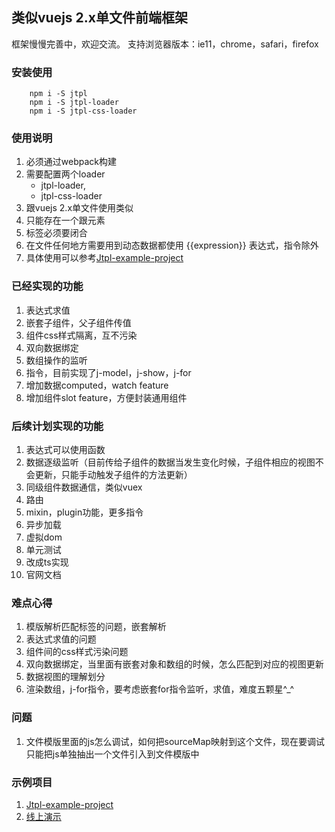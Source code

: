 ## 类似vuejs 2.x单文件前端框架

框架慢慢完善中，欢迎交流。
支持浏览器版本：ie11，chrome，safari，firefox

### 安装使用

```
    npm i -S jtpl
    npm i -S jtpl-loader
    npm i -S jtpl-css-loader
```

### 使用说明

1. 必须通过webpack构建
2. 需要配置两个loader
    - jtpl-loader,
    - jtpl-css-loader
3. 跟vuejs 2.x单文件使用类似
4. 只能存在一个跟元素
5. 标签必须要闭合
6. 在文件任何地方需要用到动态数据都使用 {{expression}} 表达式，指令除外
7. 具体使用可以参考[Jtpl-example-project](https://github.com/jrs320/Jtpl-example-project)

### 已经实现的功能

1. 表达式求值
2. 嵌套子组件，父子组件传值
3. 组件css样式隔离，互不污染
4. 双向数据绑定
5. 数组操作的监听
6. 指令，目前实现了j-model，j-show，j-for
7. 增加数据computed，watch feature
8. 增加组件slot feature，方便封装通用组件

### 后续计划实现的功能

1. 表达式可以使用函数
2. 数据逐级监听（目前传给子组件的数据当发生变化时候，子组件相应的视图不会更新，只能手动触发子组件的方法更新）
3. 同级组件数据通信，类似vuex
4. 路由
5. mixin，plugin功能，更多指令
6. 异步加载
7. 虚拟dom
8. 单元测试
9. 改成ts实现
10. 官网文档

### 难点心得

1. 模版解析匹配标签的问题，嵌套解析
2. 表达式求值的问题
3. 组件间的css样式污染问题
4. 双向数据绑定，当里面有嵌套对象和数组的时候，怎么匹配到对应的视图更新
5. 数据视图的理解划分
6. 渲染数组，j-for指令，要考虑嵌套for指令监听，求值，难度五颗星^_^

### 问题

1. 文件模版里面的js怎么调试，如何把sourceMap映射到这个文件，现在要调试只能把js单独抽出一个文件引入到文件模版中

### 示例项目
1. [Jtpl-example-project](https://github.com/jrs320/Jtpl-example-project)
2. [线上演示](http://writejs.com/jtpl-example/index.html)



